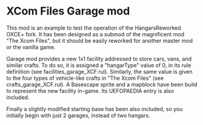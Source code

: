 # XCom Files Garage mod
This mod is an example to test the operation of the HangarsReworked
OXCE+ fork. It has been designed as a submod of the magnificent
mod "The Xcom Files", but it should be easily reworked for another 
master mod or the vanilla game.

Garage mod provides a new 1x1 facility addressed to store cars, vans,
and similar crafts. To do so, it is assigned a "hangarType" value of 
0, in its rule definition (see facilities_garage_XCF.rul). Similarly, 
the same value is given to the four types of vehicle-like crafts in
"The Xcom Files" (see crafts_garage_XCF.rul). 
A Basescape sprite and a mapblock have been build to represent the new 
facility in-game. Its UEFOPAEDIA entry is also included.

Finally a slightly modified starting base has been also included, so
you initially begin with just 2 garages, instead of two hangars.
